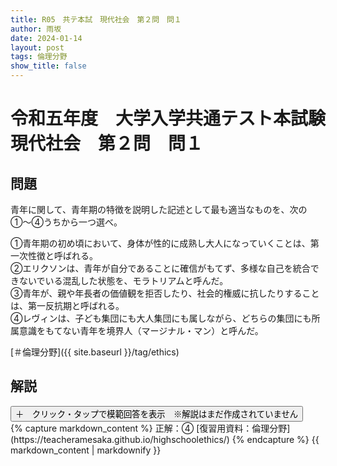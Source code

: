 ```yaml
---
title: R05　共テ本試　現代社会　第２問　問１
author: 雨坂
date: 2024-01-14
layout: post
tags: 倫理分野
show_title: false
---
```

  
# 令和五年度　大学入学共通テスト本試験　現代社会　第２問　問１  
  
## 問題  
青年に関して、青年期の特徴を説明した記述として最も適当なものを、次の①〜④うちから一つ選べ。  
  
①青年期の初め頃において、身体が性的に成熟し大人になっていくことは、第一次性徴と呼ばれる。  
②エリクソンは、青年が自分であることに確信がもてず、多様な自己を統合できないでいる混乱した状態を、モラトリアムと呼んだ。  
③青年が、親や年長者の価値観を拒否したり、社会的権威に抗したりすることは、第一反抗期と呼ばれる。  
④レヴィンは、子ども集団にも大人集団にも属しながら、どちらの集団にも所属意識をもてない青年を境界人（マージナル・マン）と呼んだ。  
  
[＃倫理分野]({{ site.baseurl }}/tag/ethics)  
  
## 解説  
<div class="collapsible">
  <button class="collapsible-button">＋　クリック・タップで模範回答を表示　※解説はまだ作成されていません</button>
  <div class="collapsible-content">
    {% capture markdown_content %}
正解：④  
[復習用資料：倫理分野](https://teacheramesaka.github.io/highschoolethics/)  
    {% endcapture %}
    {{ markdown_content | markdownify }}
  </div>
</div>